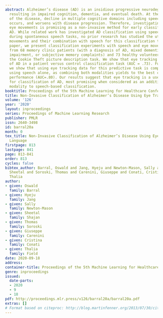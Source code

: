 ```yaml
---
abstract: Alzheimer’s disease (AD) is an insidious progressive neurodegenerative disease
  resulting in impaired cognition, dementia, and eventual death. At the earliest stages
  of the disease, decline in multiple cognitive domains including speech and eye movements
  occurs, and worsens with disease progression. Therefore, investigating speech and
  eye movements is promising as a non-invasive method for early classification of
  AD. While related work has investigated AD classification using speech collected
  during spontaneous speech tasks, no prior research has studied the utility of eye
  movements and their combination with speech for this classification task. In this
  paper, we present classification experiments with speech and eye movement data collected
  from 68 memory clinic patients (with a diagnosis of AD, mixed dementia, mild cognitive
  impairment, or subjective memory complaints) and 73 healthy volunteers completing
  the Cookie Theft picture description task. We show that eye tracking data is predictive
  of AD in a patient versus control classification task (AUC = .73). Furthermore,
  we show that using eye tracking data for this predictive task is complementary to
  using speech alone, as combining both modalities yields to the best classification
  performance (AUC=.80). Our results suggest that eye tracking is a useful modality
  for classification of AD, most promising when considered as an additional noninvasive
  modality to speech-based classification.
booktitle: Proceedings of the 5th Machine Learning for Healthcare Conference
title: Non-Invasive Classification of Alzheimer’s Disease Using Eye Tracking and Language
volume: '126'
year: '2020'
layout: inproceedings
series: Proceedings of Machine Learning Research
publisher: PMLR
issn: 2640-3498
id: barral20a
month: 0
tex_title: Non-Invasive Classification of Alzheimer’s Disease Using Eye Tracking and
  Language
firstpage: 813
lastpage: 841
page: 813-841
order: 813
cycles: false
bibtex_author: Barral, Oswald and Jang, Hyeju and Newton-Mason, Sally and Shajan,
  Sheetal and Soroski, Thomas and Carenini, Giuseppe and Conati, Cristina and Field,
  Thalia
author:
- given: Oswald
  family: Barral
- given: Hyeju
  family: Jang
- given: Sally
  family: Newton-Mason
- given: Sheetal
  family: Shajan
- given: Thomas
  family: Soroski
- given: Giuseppe
  family: Carenini
- given: Cristina
  family: Conati
- given: Thalia
  family: Field
date: 2020-09-18
address: 
container-title: Proceedings of the 5th Machine Learning for Healthcare Conference
genre: inproceedings
issued:
  date-parts:
  - 2020
  - 9
  - 18
pdf: http://proceedings.mlr.press/v126/barral20a/barral20a.pdf
extras: []
# Format based on citeproc: http://blog.martinfenner.org/2013/07/30/citeproc-yaml-for-bibliographies/
---
```

